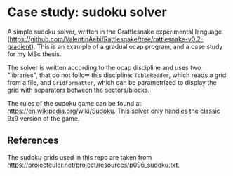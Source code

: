 # Case study: sudoku solver

A simple sudoku solver, written in the Grattlesnake experimental language (https://github.com/ValentinAebi/Rattlesnake/tree/rattlesnake-v0.2-gradient).
This is an example of a gradual ocap program, and a case study for my MSc thesis.

The solver is written according to the ocap discipline and uses two "libraries", that do not follow this discipline: `TableReader`, which reads a grid from a file, 
and `GridFormatter`, which can be parametrized to display the grid with separators between the sectors/blocks.

The rules of the sudoku game can be found at https://en.wikipedia.org/wiki/Sudoku. This solver only handles the classic 9x9 version of the game.

## References

The sudoku grids used in this repo are taken from https://projecteuler.net/project/resources/p096_sudoku.txt.

